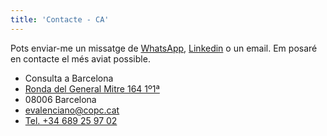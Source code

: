 ```yaml
---
title: 'Contacte - CA'
---
```


Pots enviar-me un missatge de <a href="https://api.whatsapp.com/send?phone=689259702">WhatsApp</a>, [Linkedin](https://www.linkedin.com/in/eduardovalencianomendoza/) o un email. Em
posaré en contacte el més aviat possible.

- Consulta a Barcelona
- [Ronda del General Mitre 164 1º1ª](https://maps.app.goo.gl/Hf2BuXZfGD6amCMY8)
- 08006 Barcelona
- <a href="mailto:evalenciano@copc.cat" aria-label="mail to eduardo">evalenciano@copc.cat</a>
- <a href="tel:+34689259702" aria-label="phone to eduardo">Tel. +34 689 25 97 02</a>
